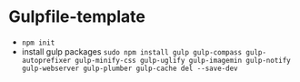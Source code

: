 # Gulpfile-template

* `npm init`
* install gulp packages `sudo npm install gulp gulp-compass gulp-autoprefixer gulp-minify-css gulp-uglify gulp-imagemin gulp-notify gulp-webserver gulp-plumber gulp-cache del --save-dev`
